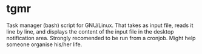 tgmr
====

Task manager (bash) script for GNU/Linux. That takes as input file, reads it line by line, and displays the content of the input file in the desktop notification area. Strongly recomended to be run from a cronjob. Might help someone organise his/her life. 
